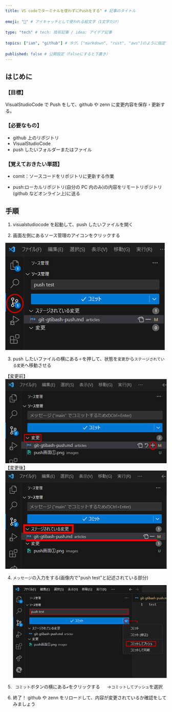 ```yaml
---
title: VS codeでターミナルを使わずにPushをする" # 記事のタイトル

emoji: "🔰" # アイキャッチとして使われる絵文字（1文字だけ）

type: "tech" # tech: 技術記事 / idea: アイデア記事

topics: ["iam", "github"] # タグ。["markdown", "rust", "aws"]のように指定する

published: false # 公開設定（falseにすると下書き）
---
```


## はじめに

### 【目標】

VisualStudioCode で Push をして、github や zenn に変更内容を保存・更新する。

### 【必要なもの】

- github 上のリポジトリ
- VisualStudioCode
- push したいフォルダーまたはファイル

### 【覚えておきたい単語】

- comit：ソースコードをリポジトリに更新する作業

- push:ローカルリポジトリ(自分の PC 内のみ)の内容をリモートリポジトリ(github などオンライン上)に送る

## 手順

1. visualstudiocode を起動して、push したいファイルを開く

2. 画面左側にあるソース管理のアイコンをクリックする

 ![push画面を表示する](/images/kanrigamen.png)

3. push したいファイルの横にある`＋`を押して、状態を`変更`から`ステージされている変更`へ移動させる
 
 【変更前】
 ![変更前](/images/tuika_befor.png)
【変更後】
 ![変更後](/images/tuila_after.png)

4. `メッセージ`の入力をする(画像内で"push test"と記述されている部分)

   ![pushをする](/images/push.png)

5. ` コミット`ボタンの横にある`✔`をクリックする
   　 →`コミットしてプッシュ`を選択

6. 終了！
   github や zenn をリロードして、内容が変更されているか確認をしてみましょう
